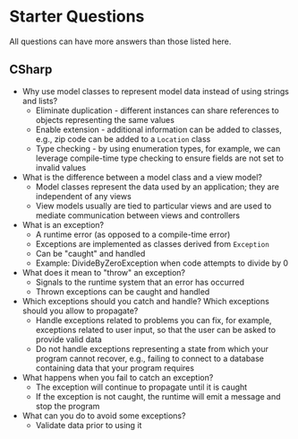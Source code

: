 # Starter Questions

All questions can have more answers than those listed here.

## CSharp

* Why use model classes to represent model data instead of using strings and lists?
  * Eliminate duplication - different instances can share references to objects representing the same values
  * Enable extension - additional information can be added to classes, e.g., zip code can be added to a `Location` class
  * Type checking - by using enumeration types, for example, we can leverage compile-time type checking to ensure fields are not set to invalid values
* What is the difference between a model class and a view model?
  * Model classes represent the data used by an application; they are independent of any views
  * View models usually are tied to particular views and are used to mediate communication between views and controllers
* What is an exception?
  * A runtime error (as opposed to a compile-time error)
  * Exceptions are implemented as classes derived from `Exception`
  * Can be "caught" and handled
  * Example: DivideByZeroException when code attempts to divide by 0
* What does it mean to "throw" an exception?
  * Signals to the runtime system that an error has occurred
  * Thrown exceptions can be caught and handled
* Which exceptions should you catch and handle?  Which exceptions should you allow to propagate?
  * Handle exceptions related to problems you can fix, for example, exceptions related to user input, so that the user can be asked to provide valid data
  * Do not handle exceptions representing a state from which your program cannot recover, e.g., failing to connect to a database containing data that your program requires
* What happens when you fail to catch an exception?
  * The exception will continue to propagate until it is caught
  * If the exception is not caught, the runtime will emit a message and stop the program
* What can you do to avoid some exceptions?
  * Validate data prior to using it
